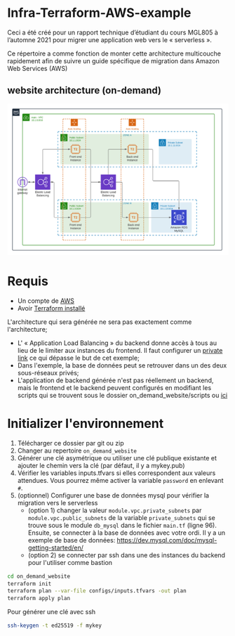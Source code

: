 # Infra-Terraform-AWS-example

Ceci a été créé pour un rapport technique d’étudiant du cours MGL805 à l’automne 2021 pour migrer une application web vers le « serverless ».

Ce répertoire a comme fonction de monter cette architecture multicouche rapidement afin de suivre un guide spécifique de migration dans Amazon Web Services (AWS)

## **website architecture (on-demand)**
![three tier architecture](on-demand-website-architecture.png)


# Requis
* Un compte de [AWS](https://aws.amazon.com/free/)
* Avoir [Terraform installé](https://www.terraform.io/downloads.html)

L'architecture qui sera générée ne sera pas exactement comme l'architecture;
- L' « Application Load Balancing » du backend donne accès à tous au lieu de le limiter aux instances du frontend. Il faut configurer un [private link](https://aws.amazon.com/elasticloadbalancing/faqs/) ce qui dépasse le but de cet exemple;
- Dans l'exemple, la base de données peut se retrouver dans un des deux sous-réseaux privés;
- L'application de backend générée n'est pas réellement un backend, mais le frontend et le backend peuvent configurés en modifiant les scripts qui se trouvent sous le dossier on_demand_website/scripts ou [ici](on_demand_website/scripts)

# Initializer l'environnement

1. Télécharger ce dossier par git ou zip
2. Changer au repertoire `on_demand_website`
3. Générer une clé asymétrique ou utiliser une clé publique existante et ajouter le chemin vers la clé (par défaut, il y a mykey.pub)
4. Vérifier les variables inputs.tfvars si elles correspondent aux valeurs attendues. Vous pourrez même activer la variable `password` en enlevant `#`.
4. (optionnel) Configurer une base de données mysql pour vérifier la migration vers le serverless
   - (option 1) changer la valeur `module.vpc.private_subnets` par `module.vpc.public_subnets` de la variable `private_subnets` qui se trouve sous le module `db_mysql` dans le fichier `main.tf` (ligne 96). Ensuite, se connecter à la base de données avec votre ordi. Il y a un exemple de base de données: https://dev.mysql.com/doc/mysql-getting-started/en/
   - (option 2) se connecter par ssh dans une des instances du backend pour l'utiliser comme bastion

```bash
cd on_demand_website
terraform init
terraform plan --var-file configs/inputs.tfvars -out plan
terraform apply plan
```

Pour générer une clé avec ssh
```bash
ssh-keygen -t ed25519 -f mykey
```

